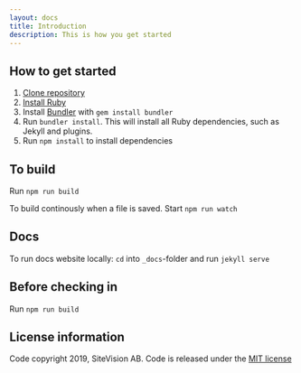 ```yaml
---
layout: docs
title: Introduction
description: This is how you get started
---
```

## How to get started ##

1. [Clone repository](https://github.com/sitevision/envision)
2. [Install Ruby](https://www.ruby-lang.org/en/documentation/installation/)
3. Install [Bundler](http://bundler.io/) with `gem install bundler`
4. Run `bundler install`. This will install all Ruby dependencies, such as Jekyll and plugins.
6. Run `npm install` to install dependencies

## To build ##
Run `npm run build`

To build continously when a file is saved. Start `npm run watch`

## Docs ##
To run docs website locally:
`cd` into `_docs`-folder and run `jekyll serve`

## Before checking in ##
Run `npm run build`

## License information ##
Code copyright 2019, SiteVision AB. Code is released under the [MIT license](https://github.com/sitevision/envision/blob/master/LICENSE)
